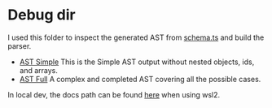 # Debug dir

I used this folder to inspect the generated AST from [schema.ts](../convex/schema.ts) and build the parser.

- [AST Simple](./ast-simple.json) This is the Simple AST output without nested objects, ids, and arrays.
- [AST Full](./ast-full.json) A complex and completed AST covering all the possible cases.

In local dev, the docs path can be found [here](file://wsl.localhost/Ubuntu/home/thatguyjamal/code/projects/convex-typegen/target/doc/convex_typegen/index.html) when using wsl2.